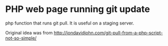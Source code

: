 PHP web page running git update
============

php function that runs git pull.
It is useful on a staging server.

Original idea was from 
http://jondavidjohn.com/git-pull-from-a-php-script-not-so-simple/
